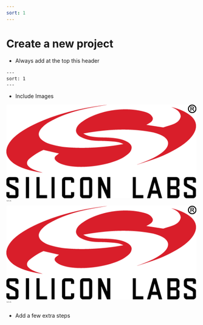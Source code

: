 ```yaml
---
sort: 1
---
```


# Create a new project

-	Always add at the top this header 
```
---
sort: 1
---
```
-	Include Images
<img src="./images/silabs_logo.png" alt="" width="500" class="center">
```
<img src="./images/silabs_logo.png" alt="" width="500" class="center">
```

-	Add a few extra steps



 
